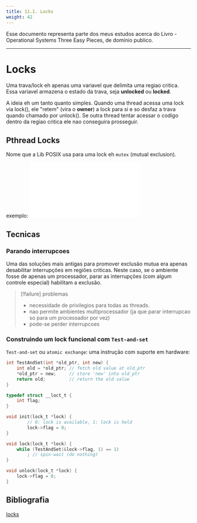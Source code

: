 ```yaml
---
title: 11.1. Locks
weight: 42
---
```

Esse documento representa parte dos meus estudos acerca do Livro - Operational Systems  Three Easy Pieces, de dominio publico.

---

# Locks

Uma trava/lock eh apenas uma variavel que delimita uma regiao critica. Essa variavel armazena o estado da trava, seja **unlocked** ou **locked**. 

A ideia eh um tanto quanto simples. Quando uma thread acessa uma lock via lock(), ele "retem" (vira o __owner__) a lock para si e so desfaz a trava quando chamado por unlock(). Se outra thread tentar acessar o codigo dentro da regiao critica ele nao conseguira prosseguir. 

## Pthread Locks

Nome que a Lib POSIX usa para uma lock eh `mutex` (mutual exclusion).

exemplo: ![codigo](praticos/28-locks.c)

## Tecnicas

### Parando interrupcoes
Uma das soluções mais antigas para promover exclusão mutua  era apenas desabilitar interrupções em regiões criticas. Neste caso, se o ambiente fosse de apenas um processador, parar as interrupções (com algum controle especial) habilitam a exclusão. 

> [!failure] problemas
>
> - necessidade de privilegios para todas as threads.
> - nao permite ambientes multiprocessador (ja que parar interrupcao so para um processador por vez)
> - pode-se perder interrupcoes

### Construindo um lock funcional com `Test-and-set`
`Test-and-set` ou `atomic exchange`: uma instrução com suporte em hardware:
```c
int TestAndSet(int *old_ptr, int new) {
	int old = *old_ptr; // fetch old value at old_ptr
	*old_ptr = new;     // store 'new' into old_ptr
	return old;         // return the old value 
}

typedef struct __loct_t {
	int flag;
}

void init(lock_t *lock) {
		// 0: lock is available, 1: lock is held
		lock->flag = 0;
}

void lock(lock_t *lock) {
	while (TestAndSet(&lock->flag, 1) == 1) 
		; // spin-wait (do nothing)
}

void unlock(lock_t *lock) {
	lock->flag = 0;
}
```

## Bibliografia
[locks](https://pages.cs.wisc.edu/~remzi/OSTEP/threads-locks.pdf)

